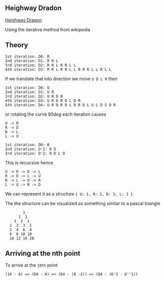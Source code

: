 ## Heighway Dradon

[Heighway Dragon](https://en.wikipedia.org/wiki/Dragon_curve)

Using the iterative method from wikipedia

## Theory

```
1st iteration: D0: R
2nd iteration: D1: R R L
3rd iteration: D2: R R L R R L L
4th iteration: D3: R R L R R L L R R R L L R L L
```

If we translate that into direction we move `U D L R` then

```
1st iteration: D0: U
2nd iteration: D1: U R
3rd iteration: D2: U R D R
4th iteration: D3: U R D R D L D R
5th iteration: D4: U R D R D L D R D L U L D S D R
```

or rotating the curve 90deg each iteration causes

```
U -> R
R -> D
D -> L
L -> U
```

```
1st iteration: D0: R
2nd iteration: D'1: R D
3rd iteration: D'2: R D L D
```

This is recucsive hence

```
U -> R -> D -> L
R -> D -> L -> U
D -> L -> U -> R
L -> U -> R -> D
```

We can represent it as a structure `{ U: 1, R: 3, D: 3, L: 1 }`

The the structure can be visualized as something similar to a pascal triangle 
```
        1
      1  1
    1  2  1
  1  3  3  1
  2  4  6  4
  6  6 10 10
  16 12 16 20
```

## Arriving at the nth point

To arrive at the `10th` point

`(16 - 6) => (D4 - 6) => (D4 - (8 -2)) => (D4 - (D'3 - D''1))`
